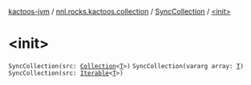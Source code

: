 [kactoos-jvm](../../index.md) / [nnl.rocks.kactoos.collection](../index.md) / [SyncCollection](index.md) / [&lt;init&gt;](./-init-.md)

# &lt;init&gt;

`SyncCollection(src: `[`Collection`](https://kotlinlang.org/api/latest/jvm/stdlib/kotlin.collections/-collection/index.html)`<`[`T`](index.md#T)`>)`
`SyncCollection(vararg array: `[`T`](index.md#T)`)`
`SyncCollection(src: `[`Iterable`](https://kotlinlang.org/api/latest/jvm/stdlib/kotlin.collections/-iterable/index.html)`<`[`T`](index.md#T)`>)`